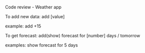 Code review - Weather app

To add new data:
add [value]

example: add +15

To get forecast:
add(show) forecast for [number] days / tomorrow

examples: show forecast for 5 days